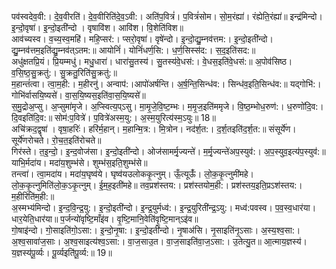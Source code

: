 

  
पव॑स्वदेव॒वी:। दे॒व॒वीरति॑। दे॒व॒वीरिति॑दे॒व॒ऽवी:। अति॑प॒वित्रं॑। प॒वित्रं॑सोम। सो॒म॒रंह्या॑। रंह्येति॒रंह्या॑॥ इन्द्र॑मिन्दो। इ॒न्दो॒वृषा॑। इ॒न्दो॒इती॑न्दो । वृषावि॑श। आवि॑श। वि॒शेति॑विश॥  
आव॑च्यस्व। व॒च्य॒स्व॒महि॑। महि॒प्सर॑:। प्सरो॒वृषा॑। वृषे॑न्दो। इ॒न्दो॒द्यु॒म्नव॑त्तम:। इ॒न्दो॒इती॑न्दो। द्यु॒म्नव॑त्तम॒इति॑द्यु॒म्नव॑त्ऽतम:॥ आयोनिं॑। योनिं॑धर्ण॒सि:। ध॒र्ण॒सिस्स॑द:। स॒द॒इति॑सद:॥  
अधु॑क्षतप्रि॒यं। प्रि॒यम्मधु॑। मधु॒धारा॑। धारा॑सु॒तस्य॑। सु॒तस्य॑वे॒धस॑:। वे॒धस॒इति॑वे॒धस॑:॥ अ॒पोव॑सिष्ठ। व॒सि॒ष्ठ॒सु॒क्रतु॑:। सु॒क्रतु॒रिति॑सु॒क्रतु॑:॥  
म॒हान्तं॑त्वा। त्वा॒म॒ही:। म॒हीरनु॑। अन्वाप॑:।आपो॑अर्षन्ति। अ॒र्ष॒न्ति॒सिन्ध॑व:। सिन्ध॑व॒इति॒सिन्ध॑व:॥ यद्गोभि॑:। गोभि॑र्वासयि॒ष्यसे॑। वा॒स॒यि॒ष्यस॒इति॑वा॒स॒यि॒ष्यसे॑॥  
स॒मु॒द्रोअ॒प्सु। अ॒प्सुमा॑मृजे। अ॒प्स्वित्य॒प्ऽसु। मा॒मृ॒जे॒वि॒ष्ट॒म्भः। म॒मृ॒ज॒इति॑ममृजे। वि॒ष्ठ॒म्भोध॒रुण॑:। ध॒रुणो॑दि॒व:। दि॒वइति॑दि॒व:॥ सोम॑:प॒वित्रे॑। प॒वित्रे॑अस्म॒यु:। अ॒स्म॒युरित्य॑स्म॒ऽयुः॥ 18॥  
अचि॑क्रद॒द्वृषा॑ । वृषा॒हरिः॑। हरि॑र्म॒हान्। म॒हान्मि॒त्र:। मि॒त्रोन। नद॑र्श॒त:। द॒र्श॒तइति॑द॒र्श॒त:॥ संसूर्ये॑ण। सूर्ये॑णरोचते। रो॒च॒त॒इति॑रोचते॥  
गिर॑स्ते। त॒इ॒न्दो॒। इ॒न्द॒वोज॑सा। इ॒न्दो॒इती॑न्दो। ओज॑सामर्मृ॒ज्यन्ते॑। म॒र्मृ॒ज्यन्ते॑अप॒स्युव॑:। अ॒प॒स्युव॒इत्य॑प॒स्युव॑:॥ याभि॒र्मदा॑य। मदा॑य॒शुम्भ॑से। शुम्भ॑स॒इति॒शुम्भ॑से॥  
तन्त्वा॑। त्वा॒मदा॑य। मदा॑य॒घृष्व॑ये। घृष्व॑यउलोककृ॒त्नुम्। ऊँ॒त्यूऊँ॑। लो॒क॒कृ॒त्नुमी॑महे। लो॒क॒कृ॒त्नुमिति॑लो॒क॒ऽकृ॒त्नुम्। ई॒म॒ह॒इती॑महे॥ तव॒प्रश॑स्तय:। प्रश॑स्तयोम॒ही:। प्रश॑स्तय॒इति॒प्रऽश॑स्तय:। म॒हीरिति॑म॒ही:॥  
अ॒स्मभ्य॑मिन्दो। इ॒न्द॒वि॒न्द्र॒यु:। इ॒न्दो॒इती॑न्दो। इ॒न्द्र॒युर्मध्व॑:। इ॒न्द्र॒युरिती॑न्द्र॒ऽयु:। मध्व॑:पवस्व। प॒व॒स्व॒धार॑या। धार॒येति॒धार॑या॥ प॒र्जन्यो॑वृष्टि॒माँइ॑व। वृ॒ष्टि॒मानि॒वेति॑वृ॒ष्टि॒मान्ऽइ॑व॥  
गो॒षाइ॑न्दो। गो॒साइति॑गो॒ऽसा:। इ॒न्दो॒नृ॒षा:। इ॒न्दो॒इती॑न्दो। नृ॒षाअ॑सि। नृ॒साइति॑नृ॒ऽसाः। अ॒स्य॒श्व॒सा:। अ॒श्व॒सावा॑ज॒साः। अ॒श्व॒साइत्य॑श्व॒ऽसा:। वा॒ज॒साउ॒त। वा॒ज॒साइति॑वा॒ज॒ऽसा:। उ॒तेत्यु॒त॥ आ॒त्माय॒ज्ञस्य॑। य॒ज्ञस्य॑पू॒र्व्यः। पू॒र्व्यइति॑पू॒र्व्य:॥ 19॥  
